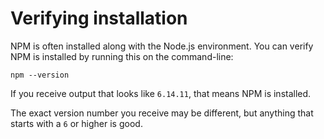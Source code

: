 # Verifying installation

NPM is often installed along with the Node.js environment. You can verify NPM is installed by running this on the command-line:

```shell
npm --version
```

If you receive output that looks like `6.14.11`, that means NPM is installed.

The exact version number you receive may be different, but anything that starts with a `6` or higher is good.